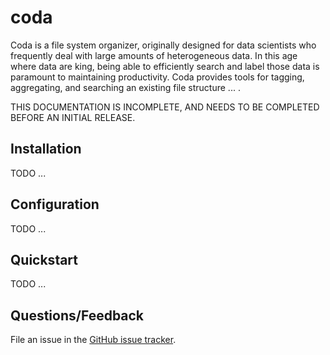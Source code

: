 coda
===============================

Coda is a file system organizer, originally designed for data scientists who frequently deal with large amounts of heterogeneous data. In this age where data are king, being able to efficiently search and label those data is paramount to maintaining productivity. Coda provides tools for tagging, aggregating, and searching an existing file structure ... .

THIS DOCUMENTATION IS INCOMPLETE, AND NEEDS TO BE COMPLETED BEFORE AN INITIAL RELEASE.

Installation
------------

TODO ...


Configuration
-------------

TODO ...


Quickstart
----------

TODO ...


Questions/Feedback
------------------

File an issue in the [GitHub issue tracker](https://github.com/bprinty/coda/issues).
